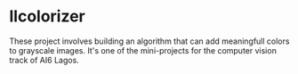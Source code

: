 # llcolorizer
These project involves building an algorithm that can add meaningfull colors to grayscale images. It's one of the mini-projects for the computer vision track of AI6 Lagos.
